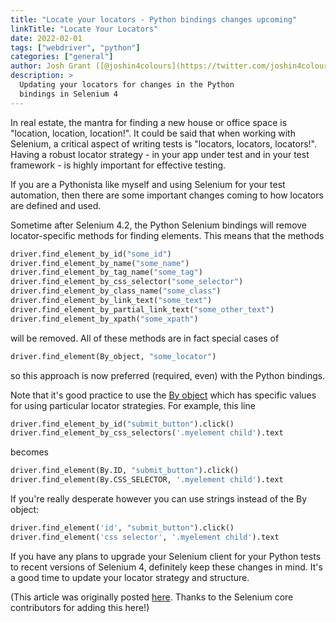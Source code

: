 ```yaml
---
title: "Locate your locators - Python bindings changes upcoming"
linkTitle: "Locate Your Locators"
date: 2022-02-01
tags: ["webdriver", "python"]
categories: ["general"]
author: Josh Grant ([@joshin4colours](https://twitter.com/joshin4colours))
description: >
  Updating your locators for changes in the Python 
  bindings in Selenium 4
---
```


In real estate, the mantra for finding a new house or office space is
"location, location, location!". 
It could be said that when working with Selenium, a critical aspect of
writing tests is "locators, locators, locators!".
Having a robust locator strategy - in your app under test and in
your test framework - is highly important for effective testing.

If you are a Pythonista like myself and using Selenium for your test automation,
then there are some important changes coming to how locators are defined and used.

Sometime after Selenium 4.2, the Python Selenium bindings will remove
locator-specific methods for finding elements. This means that the methods

```python
driver.find_element_by_id("some_id")
driver.find_element_by_name("some_name")
driver.find_element_by_tag_name("some_tag")
driver.find_element_by_css_selector("some_selector")
driver.find_element_by_class_name("some_class")
driver.find_element_by_link_text("some_text")
driver.find_element_by_partial_link_text("some_other_text")
driver.find_element_by_xpath("some_xpath")
```
will be removed. All of these methods are in fact special cases of

```python
driver.find_element(By_object, "some_locator")
```

so this approach is now preferred (required, even) with the Python bindings.

Note that it's good practice to use the
[By object](https://www.selenium.dev/selenium/docs/api/py/webdriver/selenium.webdriver.common.by.html#module-selenium.webdriver.common.by)
which has specific values for using particular locator strategies. For example, this line

```python
driver.find_element_by_id("submit_button").click()
driver.find_element_by_css_selectors('.myelement child').text
```

becomes

```python
driver.find_element(By.ID, "submit_button").click()
driver.find_element(By.CSS_SELECTOR, '.myelement child').text
```

If you're really desperate however you can use strings instead of the By object:

```python
driver.find_element('id', "submit_button").click()
driver.find_element('css selector', '.myelement child').text
```

If you have any plans to upgrade your Selenium client for your Python tests
to recent versions of Selenium 4, definitely keep these changes in mind.
It's a good time to update your locator strategy and structure.

(This article was originally posted
[here](https://simplythetest.tumblr.com/post/674917293614039040/locate-your-locators-python-bindings-changes).
Thanks to the Selenium core contributors for adding this here!)
